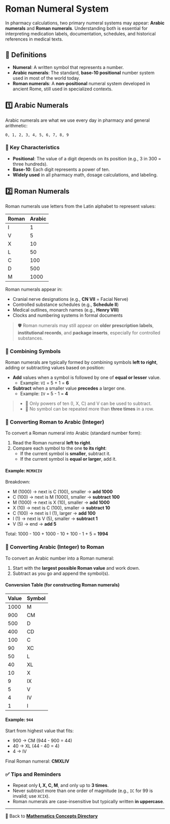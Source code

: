 # Roman Numeral System

<!-- 
## Reference

Pharmacy Calculations, 6e; Morton Publishing | Chapter 1
-->

In pharmacy calculations, two primary numeral systems may appear: **Arabic numerals** and **Roman numerals**. Understanding both is essential for interpreting medication labels, documentation, schedules, and historical references in medical texts.

## 🔑 Definitions

- **Numeral**: A written symbol that represents a number.
- **Arabic numerals**: The standard, **base-10 positional** number system used in most of the world today.
- **Roman numerals**: A **non-positional** numeral system developed in ancient Rome, still used in specialized contexts.

## 1️⃣ Arabic Numerals

Arabic numerals are what we use every day in pharmacy and general arithmetic:

`0, 1, 2, 3, 4, 5, 6, 7, 8, 9`

### 🔗 Key Characteristics

- **Positional**: The value of a digit depends on its position (e.g., 3 in 300 = three hundreds).
- **Base-10**: Each digit represents a power of ten.
- **Widely used** in all pharmacy math, dosage calculations, and labeling.

## 2️⃣ Roman Numerals

Roman numerals use letters from the Latin alphabet to represent values:

| Roman | Arabic |
|--------|--------|
| I      | 1      |
| V      | 5      |
| X      | 10     |
| L      | 50     |
| C      | 100    |
| D      | 500    |
| M      | 1000   |

Roman numerals appear in:

- Cranial nerve designations (e.g., **CN VII** = Facial Nerve)
- Controlled substance schedules (e.g., **Schedule II**)
- Medical outlines, monarch names (e.g., **Henry VIII**)
- Clocks and numbering systems in formal documents

> 🛡️ Roman numerals may still appear on **older prescription labels**, **institutional records**, and **package inserts**, especially for controlled substances.

### 🧮 Combining Symbols

Roman numerals are typically formed by combining symbols **left to right**, adding or subtracting values based on position:

- **Add** values when a symbol is followed by one of **equal or lesser** value.
  - Example: `VI` = 5 + 1 = **6**
- **Subtract** when a smaller value **precedes** a larger one.
  - Example: `IV` = 5 - 1 = **4**

> - 🚨 Only powers of ten (I, X, C) and V can be used to subtract.
> - 🚨 No symbol can be repeated more than **three times** in a row.

### 🔁 Converting Roman to Arabic (Integer)

To convert a Roman numeral into Arabic (standard number form):

1. Read the Roman numeral **left to right**.
2. Compare each symbol to the one **to its right**:
   - If the current symbol is **smaller**, subtract it.
   - If the current symbol is **equal or larger**, add it.

#### Example: `MCMXCIV`

Breakdown:

- M (1000) → next is C (100), smaller → **add 1000**
- C (100) → next is M (1000), smaller → **subtract 100**
- M (1000) → next is X (10), smaller → **add 1000**
- X (10) → next is C (100), smaller → **subtract 10**
- C (100) → next is I (1), larger → **add 100**
- I (1) → next is V (5), smaller → **subtract 1**
- V (5) → end → **add 5**

Total: 1000 - 100 + 1000 - 10 + 100 - 1 + 5 = **1994**

### 🔁 Converting Arabic (Integer) to Roman

To convert an Arabic number into a Roman numeral:

1. Start with the **largest possible Roman value** and work down.
2. Subtract as you go and append the symbol(s).

#### Conversion Table (for constructing Roman numerals)

| Value | Symbol |
|--------|--------|
| 1000  | M      |
| 900   | CM     |
| 500   | D      |
| 400   | CD     |
| 100   | C      |
| 90    | XC     |
| 50    | L      |
| 40    | XL     |
| 10    | X      |
| 9     | IX     |
| 5     | V      |
| 4     | IV     |
| 1     | I      |

#### Example: `944`

Start from highest value that fits:

- 900 → CM (944 - 900 = 44)
- 40 → XL (44 - 40 = 4)
- 4 → IV

Final Roman numeral: **CMXLIV**

### ✅ Tips and Reminders

- Repeat only **I, X, C, M**, and only up to **3 times**.
- Never subtract more than one order of magnitude (e.g., `IC` for 99 is invalid; use `XCIX`).
- Roman numerals are case-insensitive but typically written **in uppercase**.

---

🔗 Back to [**Mathematics Concepts Directory**](./readme.md)
